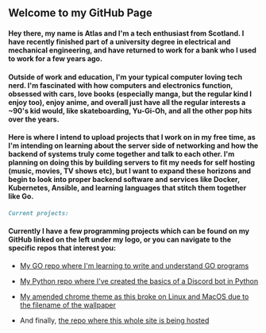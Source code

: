 ## Welcome to my GitHub Page

#### Hey there, my name is Atlas and I'm a tech enthusiast from Scotland. I have recently finished part of a university degree in electrical and mechanical engineering, and have returned to work for a bank who I used to work for a few years ago.

#### Outside of work and education, I'm your typical computer loving tech nerd. I'm fascinated with how computers and electronics function, obsessed with cars, love books (especially manga, but the regular kind I enjoy too), enjoy anime, and overall just have all the regular interests a ~90's kid would, like skateboarding, Yu-Gi-Oh, and all the other pop hits over the years.

#### Here is where I intend to upload projects that I work on in my free time, as I'm intending on learning about the server side of networking and how the backend of systems truly come together and talk to each other. I'm planning on doing this by building servers to fit my needs for self hosting (music, movies, TV shows etc), but I want to expand these horizons and begin to look into proper backend software and services like Docker, Kubernetes, Ansible, and learning languages that stitch them together like Go.

```markdown
Current projects:
```

#### Currently I have a few programming projects which can be found on my GitHub linked on the left under my logo, or you can navigate to the specific repos that interest you:
 - [My GO repo where I'm learning to write and understand GO programs](https://github.com/ian-t-inglis/GO)
  
  - [My Python repo where I've created the basics of a Discord bot in Python](https://github.com/ian-t-inglis/Discord-bot)
   
   - [My amended chrome theme as this broke on Linux and MacOS due to the filename of the wallpaper](https://github.com/ian-t-inglis/Rei-Ayanami-Chrome-Theme)
   
   - And finally, [the repo where this whole site is being hosted](https://github.com/ian-t-inglis/ian-t-inglis.github.io)


